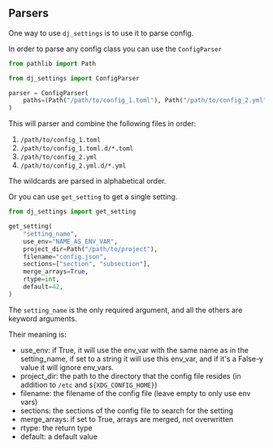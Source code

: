 ## Parsers

One way to use `dj_settings` is to use it to parse config.

In order to parse any config class you can use the `ConfigParser`

```python
from pathlib import Path

from dj_settings import ConfigParser

parser = ConfigParser(
    paths=(Path("/path/to/config_1.toml"), Path("/path/to/config_2.yml")),
)
```

This will parser and combine the following files in order:

1. `/path/to/config_1.toml`
2. `/path/to/config_1.toml.d/*.toml`
3. `/path/to/config_2.yml`
4. `/path/to/config_2.yml.d/*.yml`

The wildcards are parsed in alphabetical order.

Or you can use `get_setting` to get a single setting.

```python
from dj_settings import get_setting

get_setting(
    "setting_name",
    use_env="NAME_AS_ENV_VAR",
    project_dir=Path("/path/to/project"),
    filename="config.json",
    sections=["section", "subsection"],
    merge_arrays=True,
    rtype=int,
    default=42,
)
```

The `setting_name` is the only required argument, and all the others are keyword arguments.

Their meaning is:

-   use_env: if True, it will use the env_var with the same name as in the setting_name,
    if set to a string it will use this env_var,
    and if it's a False-y value it will ignore env_vars.
-   project_dir: the path to the directory that the config file resides
    (in addition to `/etc` and `${XDG_CONFIG_HOME}`)
-   filename: the filename of the config file (leave empty to only use env vars)
-   sections: the sections of the config file to search for the setting
-   merge_arrays: if set to True, arrays are merged, not overwritten
-   rtype: the return type
-   default: a default value
